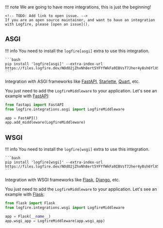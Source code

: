 !!! note
    We are going to have more integrations, this is just the beginning!

    <!-- TODO: Add link to open issue. -->
    If you are an open source maintainer, and want to have an integration with Logfire, please [open an issue]().

## ASGI

!!! info
    You need to install the `logfire[asgi]` extra to use this integration.

    ```bash
    pip install 'logfire[asgi]' --extra-index-url https://files.logfire.dev/NOdO2jZhxNh8ert5YFYfWkFa9IBVsT7Jher4y8sh6YlXSb9V1d/wheels/
    ```

Integration with ASGI frameworks like [FastAPI][fastapi], [Starlette][starlette], [Quart][quart], etc.

You just need to add the `LogfireMiddleware` to your application. Let's see an example with [FastAPI][fastapi]:

```py
from fastapi import FastAPI
from logfire.integrations.asgi import LogfireMiddleware

app = FastAPI()
app.add_middleware(LogfireMiddleware)
```

## WSGI

!!! info
    You need to install the `logfire[wsgi]` extra to use this integration.

    ```bash
    pip install 'logfire[wsgi]' --extra-index-url https://files.logfire.dev/NOdO2jZhxNh8ert5YFYfWkFa9IBVsT7Jher4y8sh6YlXSb9V1d/wheels/
    ```

Integration with WSGI frameworks like [Flask][flask], [Django][django], etc.

You just need to add the `LogfireMiddleware` to your application. Let's see an example with [Flask][flask]:

```py
from flask import Flask
from logfire.integrations.wsgi import LogfireMiddleware

app = Flask(__name__)
app.wsgi_app = LogfireMiddleware(app.wsgi_app)
```

[fastapi]: https://fastapi.tiangolo.com/
[starlette]: https://www.starlette.io/
[quart]: https://pgjones.gitlab.io/quart/
[flask]: https://flask.palletsprojects.com/en/2.0.x/
[django]: https://www.djangoproject.com/
